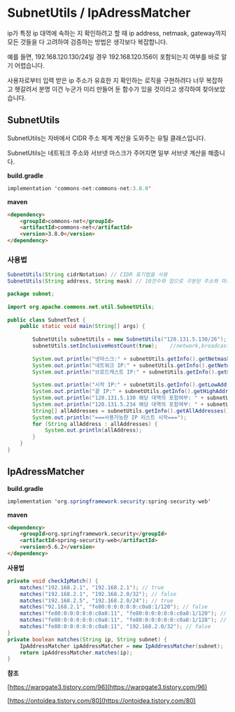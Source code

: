 # SubnetUtils / IpAdressMatcher

ip가 특정 ip 대역에 속하는 지 확인하려고 할 때 ip address, netmask, gateway까지 모든 것들을 다 고려하여 검증하는 방법은 생각보다 복잡합니다. 

예를 들면, 192.168.120.130/24일 경우 192.168.120.156이 포함되는지 여부를 바로 알기 어렵습니다. 

사용자로부터 입력 받은 ip 주소가 유효한 지 확인하는 로직을 구현하려다 너무 복잡하고 헷갈려서 분명 이건 누군가 미리 만들어 둔 함수가 있을 것이라고 생각하여 찾아보았습니다. 

## SubnetUtils

SubnetUtils는 자바에서 CIDR 주소 체계 계산을 도와주는 유틸 클래스입니다. 

SubnetUtils는 네트워크 주소와 서브넷 마스크가 주어지면 일부 서브넷 계산을 해줍니다. 

**build.gradle**

```java
implementation 'commons-net:commons-net:3.8.0'
```

**maven**

```html
<dependency>
    <groupId>commons-net</groupId>
    <artifactId>commons-net</artifactId>
    <version>3.8.0</version>
</dependency>
```

### 사용법

```java
SubnetUtils(String cidrNotation) // CIDR 표기법을 사용
SubnetUtils(String address, String mask) // 10진수와 점으로 구분된 주소와 마스크를 사용
```

```java
package subnet;
 
import org.apache.commons.net.util.SubnetUtils;
 
public class SubnetTest {
    public static void main(String[] args) {
 
        SubnetUtils subnetUtils = new SubnetUtils("120.131.5.130/26"); 
        subnetUtils.setInclusiveHostCount(true);    //network,broadcast ip 포함, false:불포함
 
        System.out.println("넷마스크:" + subnetUtils.getInfo().getNetmask());
        System.out.println("네트워크 IP:" + subnetUtils.getInfo().getNetworkAddress());
        System.out.println("브로드캐스트 IP:" + subnetUtils.getInfo().getBroadcastAddress());
 
        System.out.println("시작 IP:" + subnetUtils.getInfo().getLowAddress());
        System.out.println("끝 IP:" + subnetUtils.getInfo().getHighAddress());
        System.out.println("120.131.5.130 해당 대역의 포함여부: " + subnetUtils.getInfo().isInRange("120.131.5.130"));
        System.out.println("120.131.5.234 해당 대역의 포함여부: " + subnetUtils.getInfo().isInRange("120.131.5.234"));
        String[] allAddresses = subnetUtils.getInfo().getAllAddresses();
        System.out.println("===사용가능한 IP 리스트 시작===");
        for (String allAddress : allAddresses) {
            System.out.println(allAddress);
        }
    }
}
```

## IpAdressMatcher

**build.gradle**

```java
implementation 'org.springframework.security:spring-security-web'
```

**maven**

```html
<dependency>
    <groupId>org.springframework.security</groupId>
    <artifactId>spring-security-web</artifactId>
    <version>5.6.2</version>
</dependency>
```

**사용법**

```java
private void checkIpMatch() { 
	matches("192.168.2.1", "192.168.2.1"); // true 
	matches("192.168.2.1", "192.168.2.0/32"); // false 
	matches("192.168.2.5", "192.168.2.0/24"); // true 
	matches("92.168.2.1", "fe80:0:0:0:0:0:c0a8:1/120"); // false 
	matches("fe80:0:0:0:0:0:c0a8:11", "fe80:0:0:0:0:0:c0a8:1/120"); // true 
	matches("fe80:0:0:0:0:0:c0a8:11", "fe80:0:0:0:0:0:c0a8:1/128"); // false 
	matches("fe80:0:0:0:0:0:c0a8:11", "192.168.2.0/32"); // false 
} 
private boolean matches(String ip, String subnet) { 
	IpAddressMatcher ipAddressMatcher = new IpAddressMatcher(subnet); 
	return ipAddressMatcher.matches(ip); 
}

```

**참조**

[https://warpgate3.tistory.com/96](https://warpgate3.tistory.com/96)

[https://ontoidea.tistory.com/80](https://ontoidea.tistory.com/80)
